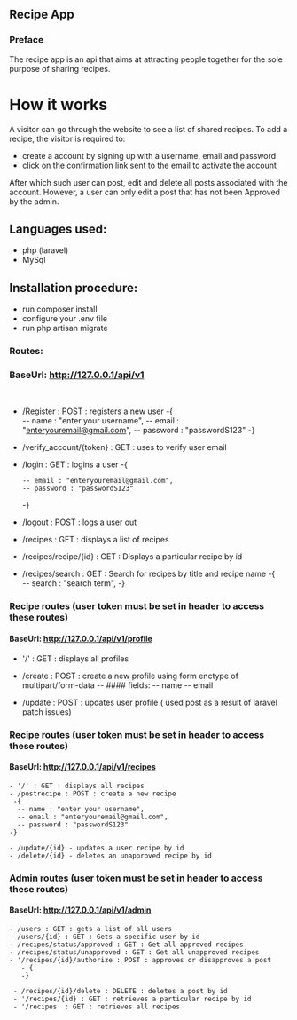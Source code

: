 ## Recipe App

### Preface
The recipe app is an api that aims at attracting people together for the sole purpose of sharing recipes.
<br/> 

# How it works
 A visitor can go through the website to see a list of shared recipes.
To add a recipe, the visitor is required to:
  - create a account by signing up with a username, email and password
  - click on the confirmation link sent to the email to activate the account

After which such user can post, edit and delete all posts associated with the account. However, a user can only edit a post that has not been 
Approved by the admin.

## Languages used:
 - php (laravel)
 - MySql

## Installation procedure:
 - run composer install
 - configure your .env file
 - run php artisan migrate


### Routes:
### BaseUrl: http://127.0.0.1/api/v1
<br/>

- /Register : POST  : registers a new user
   -{  
      -- name : "enter your username",
      -- email : "enteryouremail@gmail.com",
      -- password : "passwordS123"
   -}


- /verify_account/{token} : GET  : uses to verify user email

- /login : GET : logins a user
   -{  
      
      -- email : "enteryouremail@gmail.com",
      -- password : "passwordS123"
   -}

- /logout : POST : logs a user out

- /recipes : GET : displays a list of recipes

- /recipes/recipe/{id} : GET : Displays a particular recipe by id

- /recipes/search : GET : Search for recipes by title and recipe name 
   -{  
      -- search : "search term",
   -}

### Recipe routes (user token must be set in header to access these routes)

   #### BaseUrl: http://127.0.0.1/api/v1/profile

  - '/' : GET : displays all profiles
  - /create : POST : create a new profile using form enctype of multipart/form-data
     -- #### fields:
      -- name
      -- email
     
  - /update : POST : updates user profile ( used post as a result of laravel patch issues)


### Recipe routes (user token must be set in header to access these routes)

#### BaseUrl: http://127.0.0.1/api/v1/recipes

    - '/' : GET : displays all recipes
    - /postrecipe : POST : create a new recipe 
     -{  
      -- name : "enter your username",
      -- email : "enteryouremail@gmail.com",
      -- password : "passwordS123"
    -}
    
    - /update/{id} - updates a user recipe by id
    - /delete/{id} - deletes an unapproved recipe by id

### Admin routes (user token must be set in header to access these routes)

#### BaseUrl: http://127.0.0.1/api/v1/admin

    - /users : GET : gets a list of all users
    - /users/{id} : GET : Gets a specific user by id
    - /recipes/status/approved : GET : Get all approved recipes
    - /recipes/status/unapproved : GET : Get all unapproved recipes
    - '/recipes/{id}/authorize : POST : approves or disapproves a post
       - {
       -}
     
     - /recipes/{id}/delete : DELETE : deletes a post by id
     - '/recipes/{id} : GET : retrieves a particular recipe by id
     - '/recipes' : GET : retrieves all recipes

